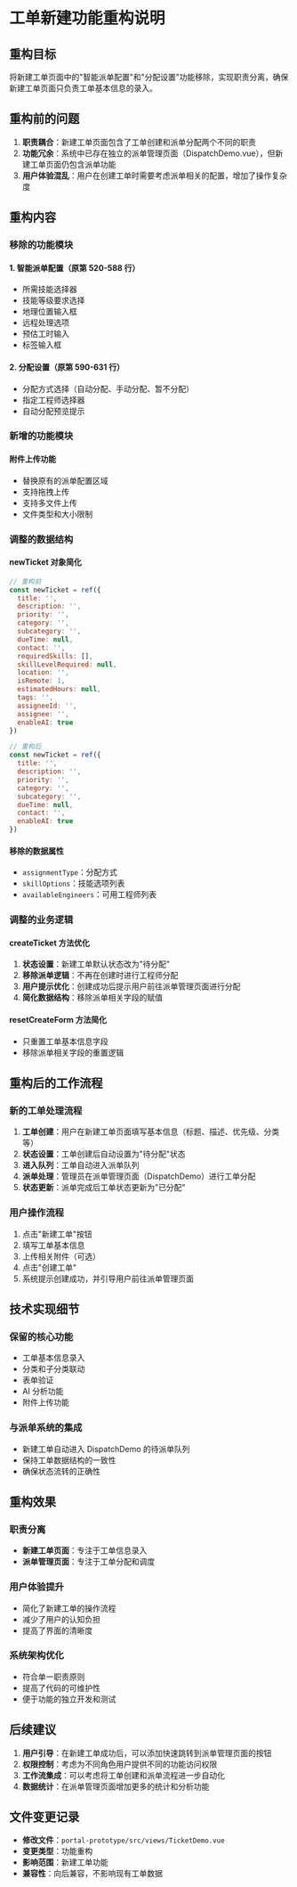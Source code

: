 # 工单新建功能重构说明

## 重构目标

将新建工单页面中的"智能派单配置"和"分配设置"功能移除，实现职责分离，确保新建工单页面只负责工单基本信息的录入。

## 重构前的问题

1. **职责耦合**：新建工单页面包含了工单创建和派单分配两个不同的职责
2. **功能冗余**：系统中已存在独立的派单管理页面（DispatchDemo.vue），但新建工单页面仍包含派单功能
3. **用户体验混乱**：用户在创建工单时需要考虑派单相关的配置，增加了操作复杂度

## 重构内容

### 移除的功能模块

#### 1. 智能派单配置（原第 520-588 行）
- 所需技能选择器
- 技能等级要求选择
- 地理位置输入框
- 远程处理选项
- 预估工时输入
- 标签输入框

#### 2. 分配设置（原第 590-631 行）
- 分配方式选择（自动分配、手动分配、暂不分配）
- 指定工程师选择器
- 自动分配预览提示

### 新增的功能模块

#### 附件上传功能
- 替换原有的派单配置区域
- 支持拖拽上传
- 支持多文件上传
- 文件类型和大小限制

### 调整的数据结构

#### newTicket 对象简化
```javascript
// 重构前
const newTicket = ref({
  title: '',
  description: '',
  priority: '',
  category: '',
  subcategory: '',
  dueTime: null,
  contact: '',
  requiredSkills: [],
  skillLevelRequired: null,
  location: '',
  isRemote: 1,
  estimatedHours: null,
  tags: '',
  assigneeId: '',
  assignee: '',
  enableAI: true
})

// 重构后
const newTicket = ref({
  title: '',
  description: '',
  priority: '',
  category: '',
  subcategory: '',
  dueTime: null,
  contact: '',
  enableAI: true
})
```

#### 移除的数据属性
- `assignmentType`：分配方式
- `skillOptions`：技能选项列表
- `availableEngineers`：可用工程师列表

### 调整的业务逻辑

#### createTicket 方法优化
1. **状态设置**：新建工单默认状态改为"待分配"
2. **移除派单逻辑**：不再在创建时进行工程师分配
3. **用户提示优化**：创建成功后提示用户前往派单管理页面进行分配
4. **简化数据结构**：移除派单相关字段的赋值

#### resetCreateForm 方法简化
- 只重置工单基本信息字段
- 移除派单相关字段的重置逻辑

## 重构后的工作流程

### 新的工单处理流程
1. **工单创建**：用户在新建工单页面填写基本信息（标题、描述、优先级、分类等）
2. **状态设置**：工单创建后自动设置为"待分配"状态
3. **进入队列**：工单自动进入派单队列
4. **派单处理**：管理员在派单管理页面（DispatchDemo）进行工单分配
5. **状态更新**：派单完成后工单状态更新为"已分配"

### 用户操作流程
1. 点击"新建工单"按钮
2. 填写工单基本信息
3. 上传相关附件（可选）
4. 点击"创建工单"
5. 系统提示创建成功，并引导用户前往派单管理页面

## 技术实现细节

### 保留的核心功能
- 工单基本信息录入
- 分类和子分类联动
- 表单验证
- AI 分析功能
- 附件上传功能

### 与派单系统的集成
- 新建工单自动进入 DispatchDemo 的待派单队列
- 保持工单数据结构的一致性
- 确保状态流转的正确性

## 重构效果

### 职责分离
- **新建工单页面**：专注于工单信息录入
- **派单管理页面**：专注于工单分配和调度

### 用户体验提升
- 简化了新建工单的操作流程
- 减少了用户的认知负担
- 提高了界面的清晰度

### 系统架构优化
- 符合单一职责原则
- 提高了代码的可维护性
- 便于功能的独立开发和测试

## 后续建议

1. **用户引导**：在新建工单成功后，可以添加快速跳转到派单管理页面的按钮
2. **权限控制**：考虑为不同角色用户提供不同的功能访问权限
3. **工作流集成**：可以考虑将工单创建和派单流程进一步自动化
4. **数据统计**：在派单管理页面增加更多的统计和分析功能

## 文件变更记录

- **修改文件**：`portal-prototype/src/views/TicketDemo.vue`
- **变更类型**：功能重构
- **影响范围**：新建工单功能
- **兼容性**：向后兼容，不影响现有工单数据
